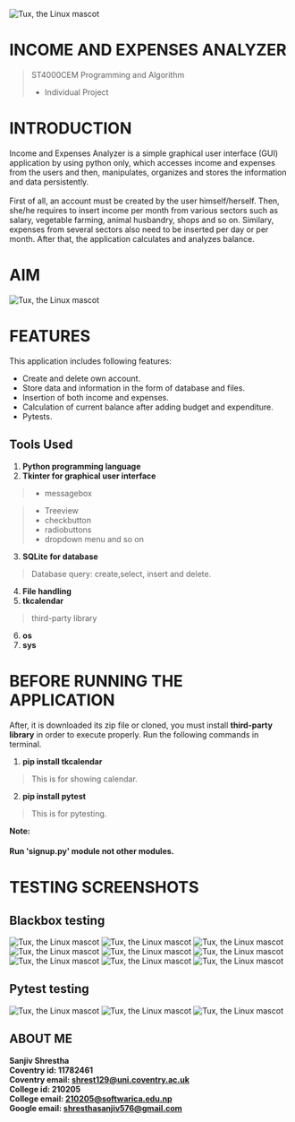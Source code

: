
![Tux, the Linux mascot](https://github.com/sanjiv576/Income_and_Expenses_Analyzer/blob/master/manager.jpeg)

# INCOME AND EXPENSES ANALYZER
> ST4000CEM Programming and Algorithm 
> - Individual Project

# INTRODUCTION 
Income and Expenses Analyzer is a simple graphical user interface (GUI) application by using python only, which accesses income and expenses from the users and then, manipulates, organizes and stores the information and data persistently.<br><br>
First of all, an account must be created by the user himself/herself. Then, she/he requires to insert income per month from various sectors such as salary, vegetable farming, animal husbandry, shops and so on. Similary, expenses from  several sectors also need to be inserted per day or per month. After that, the application calculates and analyzes balance.
# AIM

![Tux, the Linux mascot](https://github.com/sanjiv576/Income_and_Expenses_Analyzer/blob/master/myAim.gif)

# FEATURES
This application includes following features:
- Create and delete own account.
- Store data and information in the form of database and files.
- Insertion of both income and expenses.
- Calculation of current balance after adding budget and expenditure.
- Pytests.

## Tools Used
1. **Python programming language**
2. **Tkinter for graphical user interface**
> - messagebox

> - Treeview
> - checkbutton
> - radiobuttons
> - dropdown menu and so on
3. **SQLite for database**
> Database query: create,select, insert and delete.
4. **File handling**
5. **tkcalendar**
> third-party library
6. **os**
7. **sys**

# BEFORE RUNNING THE APPLICATION
After, it is downloaded its zip file  or cloned, you must install **third-party library** in order to execute properly. Run the following commands in terminal.

1. **pip install tkcalendar**
> This is for showing calendar.
2. **pip install pytest**
> This is for pytesting.

**Note:**
#### Run 'signup.py' module not other modules.

# TESTING SCREENSHOTS
## Blackbox testing
![Tux, the Linux mascot](https://github.com/sanjiv576/Income_and_Expenses_Analyzer/blob/master/u2.png)
![Tux, the Linux mascot](https://github.com/sanjiv576/Income_and_Expenses_Analyzer/blob/master/u3.png)
![Tux, the Linux mascot](https://github.com/sanjiv576/Income_and_Expenses_Analyzer/blob/master/u4.png)
![Tux, the Linux mascot](https://github.com/sanjiv576/Income_and_Expenses_Analyzer/blob/master/u5.png)
![Tux, the Linux mascot](https://github.com/sanjiv576/Income_and_Expenses_Analyzer/blob/master/u6.png)
![Tux, the Linux mascot](https://github.com/sanjiv576/Income_and_Expenses_Analyzer/blob/master/u7.png)
![Tux, the Linux mascot](https://github.com/sanjiv576/Income_and_Expenses_Analyzer/blob/master/u8.png)
![Tux, the Linux mascot](https://github.com/sanjiv576/Income_and_Expenses_Analyzer/blob/master/u9.png)
![Tux, the Linux mascot](https://github.com/sanjiv576/Income_and_Expenses_Analyzer/blob/master/u10.png)
<br>

## Pytest testing
![Tux, the Linux mascot](https://github.com/sanjiv576/Income_and_Expenses_Analyzer/blob/master/pp1.png)
![Tux, the Linux mascot](https://github.com/sanjiv576/Income_and_Expenses_Analyzer/blob/master/pp2.png)
![Tux, the Linux mascot](https://github.com/sanjiv576/Income_and_Expenses_Analyzer/blob/master/pp3.png)
<br>
## ABOUT ME
**Sanjiv Shrestha** <br>
**Coventry id: 11782461** <br>
**Coventry email: shrest129@uni.coventry.ac.uk** <br>
**College id: 210205** <br>
**College email: 210205@softwarica.edu.np** <br>
**Google email: shresthasanjiv576@gmail.com** <br>
> 
